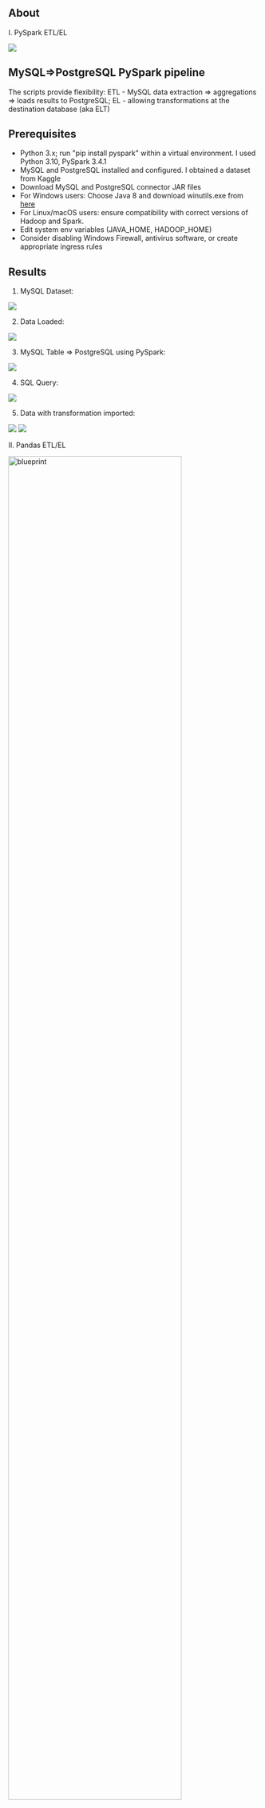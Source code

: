 ## About  

I. PySpark ETL/EL

<img src="images/pyspark%20proj.jpg" />

## MySQL=>PostgreSQL PySpark pipeline

The scripts provide flexibility: ETL - MySQL data extraction => aggregations => loads results to PostgreSQL; EL - allowing transformations at the destination database (aka ELT)

## Prerequisites

- Python 3.x; run "pip install pyspark" within a virtual environment. I used Python 3.10, PySpark 3.4.1
- MySQL and PostgreSQL installed and configured. I obtained a dataset from Kaggle
- Download MySQL and PostgreSQL connector JAR files
- For Windows users: Choose Java 8 and download winutils.exe from [here](https://github.com/steveloughran/winutils/tree/master/hadoop-3.0.0/bin)
- For Linux/macOS users: ensure compatibility with correct versions of Hadoop and Spark.
- Edit system env variables (JAVA_HOME, HADOOP_HOME)
- Consider disabling Windows Firewall, antivirus software, or create appropriate ingress rules

## Results

1. MySQL Dataset:   
<img src="images/MySQL%20imdb%20dataset.jpg" />

2. Data Loaded:
<img src="images/data%20imported.jpg" />

3. MySQL Table => PostgreSQL using PySpark:
<img src="images/MySQL%20table%20PySpark%20loaded%20to%20Postgre.jpg" />

4. SQL Query:
<img src="images/MySQL%20query%20for%20PySpark.jpg" />

5. Data with transformation imported:
<img src="images/Pyspark%20trsfmd%20MySQL%20to%20Postgre.jpg" />
<img src="images/MySQL%20table%20PySpark%20tfmd_%20to%20Postgre.jpg" />


II. Pandas ETL/EL

<img src="images/pandas_overview.png" alt="blueprint" width="83%"/>

A small simple task: a pipeline "MS SQL Server > PostgreSQL"

## Prerequisites

- Python 3.x (pandas, SQLAlchemy)
- PostgreSQL, SQL Server databases configured
- Install Airflow with Docker, or in a separate repo to avoid conflicts with the script modules

1. Download and configure databases
2. Load a data sample to a database
3. Extract data using python
4. Transform, if necessary
5. Load to another db
   Optionally: Schedule with Airflow

## Result
 
<img src="images/pandas_goal_achieved.png" alt="Data imported finally"/>
<p align="center">
  <img src="images/pandas_rows_match_after_repl.png" alt="Each byte replicated" width="50%">
</p>